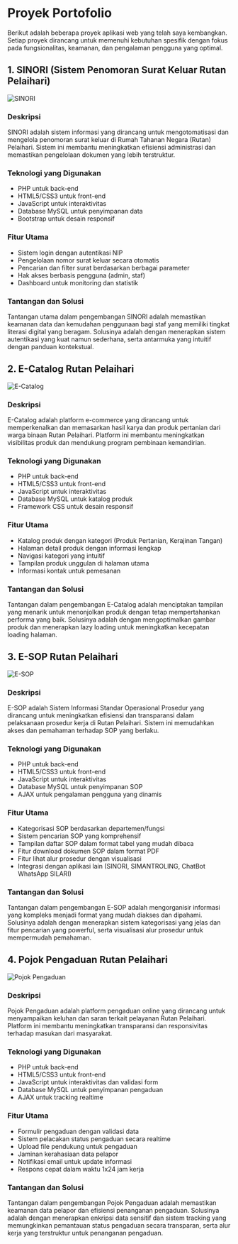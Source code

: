 # Proyek Portofolio

Berikut adalah beberapa proyek aplikasi web yang telah saya kembangkan. Setiap proyek dirancang untuk memenuhi kebutuhan spesifik dengan fokus pada fungsionalitas, keamanan, dan pengalaman pengguna yang optimal.

## 1. SINORI (Sistem Penomoran Surat Keluar Rutan Pelaihari)

![SINORI](/home/ubuntu/portfolio/images/sinori.webp)

### Deskripsi
SINORI adalah sistem informasi yang dirancang untuk mengotomatisasi dan mengelola penomoran surat keluar di Rumah Tahanan Negara (Rutan) Pelaihari. Sistem ini membantu meningkatkan efisiensi administrasi dan memastikan pengelolaan dokumen yang lebih terstruktur.

### Teknologi yang Digunakan
- PHP untuk back-end
- HTML5/CSS3 untuk front-end
- JavaScript untuk interaktivitas
- Database MySQL untuk penyimpanan data
- Bootstrap untuk desain responsif

### Fitur Utama
- Sistem login dengan autentikasi NIP
- Pengelolaan nomor surat keluar secara otomatis
- Pencarian dan filter surat berdasarkan berbagai parameter
- Hak akses berbasis pengguna (admin, staf)
- Dashboard untuk monitoring dan statistik

### Tantangan dan Solusi
Tantangan utama dalam pengembangan SINORI adalah memastikan keamanan data dan kemudahan penggunaan bagi staf yang memiliki tingkat literasi digital yang beragam. Solusinya adalah dengan menerapkan sistem autentikasi yang kuat namun sederhana, serta antarmuka yang intuitif dengan panduan kontekstual.

## 2. E-Catalog Rutan Pelaihari

![E-Catalog](/home/ubuntu/portfolio/images/e-catalog.webp)

### Deskripsi
E-Catalog adalah platform e-commerce yang dirancang untuk memperkenalkan dan memasarkan hasil karya dan produk pertanian dari warga binaan Rutan Pelaihari. Platform ini membantu meningkatkan visibilitas produk dan mendukung program pembinaan kemandirian.

### Teknologi yang Digunakan
- PHP untuk back-end
- HTML5/CSS3 untuk front-end
- JavaScript untuk interaktivitas
- Database MySQL untuk katalog produk
- Framework CSS untuk desain responsif

### Fitur Utama
- Katalog produk dengan kategori (Produk Pertanian, Kerajinan Tangan)
- Halaman detail produk dengan informasi lengkap
- Navigasi kategori yang intuitif
- Tampilan produk unggulan di halaman utama
- Informasi kontak untuk pemesanan

### Tantangan dan Solusi
Tantangan dalam pengembangan E-Catalog adalah menciptakan tampilan yang menarik untuk menonjolkan produk dengan tetap mempertahankan performa yang baik. Solusinya adalah dengan mengoptimalkan gambar produk dan menerapkan lazy loading untuk meningkatkan kecepatan loading halaman.

## 3. E-SOP Rutan Pelaihari

![E-SOP](/home/ubuntu/portfolio/images/e-sop.webp)

### Deskripsi
E-SOP adalah Sistem Informasi Standar Operasional Prosedur yang dirancang untuk meningkatkan efisiensi dan transparansi dalam pelaksanaan prosedur kerja di Rutan Pelaihari. Sistem ini memudahkan akses dan pemahaman terhadap SOP yang berlaku.

### Teknologi yang Digunakan
- PHP untuk back-end
- HTML5/CSS3 untuk front-end
- JavaScript untuk interaktivitas
- Database MySQL untuk penyimpanan SOP
- AJAX untuk pengalaman pengguna yang dinamis

### Fitur Utama
- Kategorisasi SOP berdasarkan departemen/fungsi
- Sistem pencarian SOP yang komprehensif
- Tampilan daftar SOP dalam format tabel yang mudah dibaca
- Fitur download dokumen SOP dalam format PDF
- Fitur lihat alur prosedur dengan visualisasi
- Integrasi dengan aplikasi lain (SINORI, SIMANTROLING, ChatBot WhatsApp SILARI)

### Tantangan dan Solusi
Tantangan dalam pengembangan E-SOP adalah mengorganisir informasi yang kompleks menjadi format yang mudah diakses dan dipahami. Solusinya adalah dengan menerapkan sistem kategorisasi yang jelas dan fitur pencarian yang powerful, serta visualisasi alur prosedur untuk mempermudah pemahaman.

## 4. Pojok Pengaduan Rutan Pelaihari

![Pojok Pengaduan](/home/ubuntu/portfolio/images/pojokpengaduan.webp)

### Deskripsi
Pojok Pengaduan adalah platform pengaduan online yang dirancang untuk menyampaikan keluhan dan saran terkait pelayanan Rutan Pelaihari. Platform ini membantu meningkatkan transparansi dan responsivitas terhadap masukan dari masyarakat.

### Teknologi yang Digunakan
- PHP untuk back-end
- HTML5/CSS3 untuk front-end
- JavaScript untuk interaktivitas dan validasi form
- Database MySQL untuk penyimpanan pengaduan
- AJAX untuk tracking realtime

### Fitur Utama
- Formulir pengaduan dengan validasi data
- Sistem pelacakan status pengaduan secara realtime
- Upload file pendukung untuk pengaduan
- Jaminan kerahasiaan data pelapor
- Notifikasi email untuk update informasi
- Respons cepat dalam waktu 1x24 jam kerja

### Tantangan dan Solusi
Tantangan dalam pengembangan Pojok Pengaduan adalah memastikan keamanan data pelapor dan efisiensi penanganan pengaduan. Solusinya adalah dengan menerapkan enkripsi data sensitif dan sistem tracking yang memungkinkan pemantauan status pengaduan secara transparan, serta alur kerja yang terstruktur untuk penanganan pengaduan.
